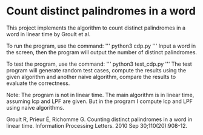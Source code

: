 # Count distinct palindromes in a word

This project implements the algorithm to count distinct palindromes in a word in linear time by Groult et al.

To run the program, use the command:
'''
python3 cdp.py
'''
Input a word in the screen, then the program will output the number of distinct palindromes.

To test the program, use the command:
'''
python3 test_cdp.py
'''
The test program will generate random test cases, compute the results using the given algorithm and another naive algorithm, compare the results to evaluate the correctness.

Note: The program is not in linear time. The main algorithm is in linear time, assuming lcp and LPF are given. But in the program I compute lcp and LPF using naive algorithms.



Groult R, Prieur É, Richomme G. Counting distinct palindromes in a word in linear time. Information Processing Letters. 2010 Sep 30;110(20):908-12.
